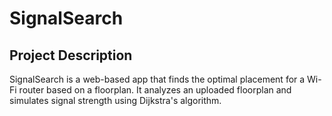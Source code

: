 # SignalSearch

## Project Description

SignalSearch is a web-based app that finds the optimal placement for a Wi-Fi router based on a floorplan. It analyzes an uploaded floorplan and simulates signal strength using Dijkstra's algorithm.
